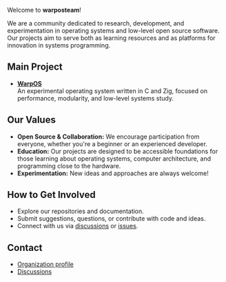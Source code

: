 Welcome to **warposteam**!

We are a community dedicated to research, development, and experimentation in operating systems and low-level open source software. Our projects aim to serve both as learning resources and as platforms for innovation in systems programming.

## Main Project

- [**WarpOS**](https://github.com/warposteam/warpos-src)  
  An experimental operating system written in C and Zig, focused on performance, modularity, and low-level systems study.

## Our Values

- **Open Source & Collaboration:** We encourage participation from everyone, whether you're a beginner or an experienced developer.
- **Education:** Our projects are designed to be accessible foundations for those learning about operating systems, computer architecture, and programming close to the hardware.
- **Experimentation:** New ideas and approaches are always welcome!

## How to Get Involved

- Explore our repositories and documentation.
- Submit suggestions, questions, or contribute with code and ideas.
- Connect with us via [discussions](https://github.com/orgs/warposteam/discussions) or [issues](https://github.com/warposteam/warpos-src/issues).

## Contact

- [Organization profile](https://github.com/warposteam)
- [Discussions](https://github.com/orgs/warposteam/discussions)
